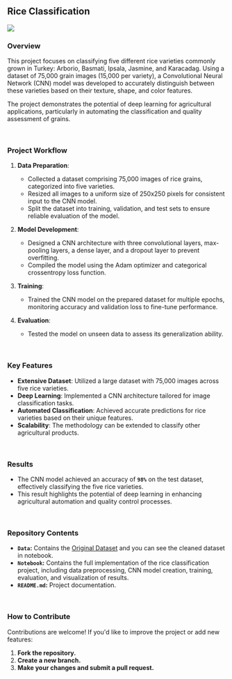 ## Rice Classification
[![](Image.jpg)](https://unsplash.com/photos/aerial-view-photography-of-rice-crops-during-daytime-cusz0Bg-5mQ)

### Overview
This project focuses on classifying five different rice varieties commonly grown in Turkey: Arborio, Basmati, Ipsala, Jasmine, and Karacadag. Using a dataset of 75,000 grain images (15,000 per variety), a Convolutional Neural Network (CNN) model was developed to accurately distinguish between these varieties based on their texture, shape, and color features.  

The project demonstrates the potential of deep learning for agricultural applications, particularly in automating the classification and quality assessment of grains.  

<br>

### **Project Workflow**  
1. **Data Preparation**:  
   - Collected a dataset comprising 75,000 images of rice grains, categorized into five varieties.  
   - Resized all images to a uniform size of 250x250 pixels for consistent input to the CNN model.  
   - Split the dataset into training, validation, and test sets to ensure reliable evaluation of the model.  

2. **Model Development**:  
   - Designed a CNN architecture with three convolutional layers, max-pooling layers, a dense layer, and a dropout layer to prevent overfitting.  
   - Compiled the model using the Adam optimizer and categorical crossentropy loss function.  

3. **Training**:  
   - Trained the CNN model on the prepared dataset for multiple epochs, monitoring accuracy and validation loss to fine-tune performance.  

4. **Evaluation**:  
   - Tested the model on unseen data to assess its generalization ability.  

<br>

### **Key Features**  
- **Extensive Dataset**: Utilized a large dataset with 75,000 images across five rice varieties.  
- **Deep Learning**: Implemented a CNN architecture tailored for image classification tasks.  
- **Automated Classification**: Achieved accurate predictions for rice varieties based on their unique features.  
- **Scalability**: The methodology can be extended to classify other agricultural products.  

<br>

### **Results**  
- The CNN model achieved an accuracy of **`98%`** on the test dataset, effectively classifying the five rice varieties.  
- This result highlights the potential of deep learning in enhancing agricultural automation and quality control processes.  

<br>

### Repository Contents

- **`Data`:** Contains the [Original Dataset](https://www.kaggle.com/datasets/muratkokludataset/rice-image-dataset/data) and you can see the cleaned dataset in notebook.
- **`Notebook`:** Contains the full implementation of the rice classification project, including data preprocessing, CNN model creation, training, evaluation, and visualization of results.
- **`README.md`:** Project documentation.

<br>

### How to Contribute
Contributions are welcome! If you'd like to improve the project or add new features:

1. **Fork the repository.**
2. **Create a new branch.**
3. **Make your changes and submit a pull request.**
